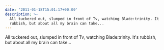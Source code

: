 ```yaml
---
date: '2011-01-18T15:01:17+00:00'
description: >-
  All tuckered out, slumped in front of Tv, watching Blade:trinity. It's
  rubbish, but about all my brain can take...
---
```

All tuckered out, slumped in front of Tv, watching Blade:trinity. It's rubbish, but about all my brain can take...
